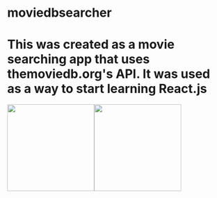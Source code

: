 # moviedbsearcher
<h1>This was created as a movie searching app that uses themoviedb.org's API. It was used as a way to start learning React.js</h1>
<img src="https://res.cloudinary.com/bobbynicholsoncloud/image/upload/v1529004827/new/movieDb.svg" width="200" style="float:left">
<img src="https://upload.wikimedia.org/wikipedia/commons/thumb/a/a7/React-icon.svg/1200px-React-icon.svg.png" width="200"style="float:left">
